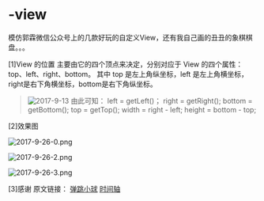 # -view
模仿郭霖微信公众号上的几款好玩的自定义View，还有我自己画的丑丑的象棋棋盘。。。

[1]View 的位置
主要由它的四个顶点来决定，分别对应于 View 的四个属性：top、left、right、bottom。
其中 top 是左上角纵坐标，left 是左上角横坐标，right是右下角横坐标，bottom是右下角纵坐标。
>![2017-9-13](http://upload-images.jianshu.io/upload_images/2245754-ba73a31d9f882cde.png?imageMogr2/auto-orient/strip%7CimageView2/2/w/1240)
由此可知：
left = getLeft()；
right = getRight();
bottom = getBottom();
top = getTop();
width = right - left;
height = bottom - top;

[2]效果图



![2017-9-26-0.png](http://upload-images.jianshu.io/upload_images/2245754-ccac726eed0e470b.png?imageMogr2/auto-orient/strip%7CimageView2/2/w/1240)

![2017-9-26-2.png](http://upload-images.jianshu.io/upload_images/2245754-5dbd5f5119afb354.png?imageMogr2/auto-orient/strip%7CimageView2/2/w/1240)

![2017-9-26-3.png](http://upload-images.jianshu.io/upload_images/2245754-8906c21eae772d7d.png?imageMogr2/auto-orient/strip%7CimageView2/2/w/1240)

[3]感谢
原文链接：
[弹跳小球](http://mp.weixin.qq.com/s?__biz=MzA5MzI3NjE2MA==&mid=2650241303&idx=1&sn=9a84d8c600a7c57158c39e41d12a2de6&chksm=88638878bf14016ee9e78540390fb58f4c08d9789974829edcd5ee7f05c07f7b08b67ecb6418&mpshare=1&scene=23&srcid=0916CcCLoqegW77eXV0KQpJC#rd)
[时间轴](http://mp.weixin.qq.com/s?__biz=MzA5MzI3NjE2MA==&mid=2650241114&idx=1&sn=185487ede9ce08ee620dcce05a780f57&chksm=88638935bf1400235cf7df2d6f6f1d8a38e5fec4f1c12a45510b3efdc21ed54887affa20dcf4&mpshare=1&scene=23&srcid=0913jXeYSxPjcbCSqiUDjmnA#rd)
